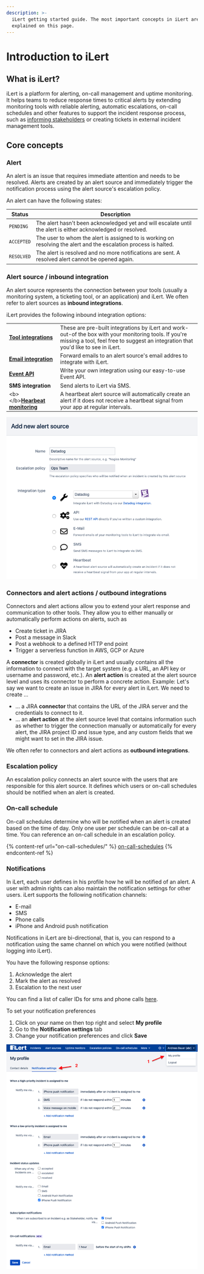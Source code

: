 ```yaml
---
description: >-
  iLert getting started guide. The most important concepts in iLert are
  explained on this page.
---
```


# Introduction to iLert

## What is iLert? <a href="incident" id="incident"></a>

iLert is a platform for alerting, on-call management and uptime monitoring. It helps teams to reduce response times to critical alerts by extending monitoring tools with reliable alerting, automatic escalations, on-call schedules and other features to support the incident response process, such as [informing stakeholders](stakeholder-engagement.md) or creating tickets in external incident management tools.

## Core concepts <a href="incident" id="incident"></a>

### Alert

An alert is an issue that requires immediate attention and needs to be resolved. Alerts are created by an alert source and immediately trigger the notification process using the alert source's escalation policy.

An alert can have the following states:

| Status     | Description                                                                                                       |
| ---------- | ----------------------------------------------------------------------------------------------------------------- |
| `PENDING`  | The alert hasn't been acknowledged yet and will escalate until the alert is either acknowledged or resolved.      |
| `ACCEPTED` | The user to whom the alert is assigned to is working on resolving the alert and the escalation process is halted. |
| `RESOLVED` | The alert is resolved and no more notifications are sent. A resolved alert cannot be opened again.                |

### Alert source / inbound integration

An alert source represents the connection between your tools (usually a monitoring system, a ticketing tool, or an application) and iLert. We often refer to alert sources as **inbound integrations**.

iLert provides the following inbound integration options:

|                                                                              |                                                                                                                                                                                              |
| ---------------------------------------------------------------------------- | -------------------------------------------------------------------------------------------------------------------------------------------------------------------------------------------- |
| [**Tool integrations**](../integrations/jira/)                               | These are pre-built integrations by iLert and work-out-of the box with your monitoring tools. If you're missing a tool, feel free to suggest an integration that you'd like to see in iLert. |
| [**Email integration**](../integrations/email/)                              | Forward emails to an alert source's email addres to integrate with iLert.                                                                                                                    |
| [**Event API**](https://api.ilert.com/api-docs/)                             | Write your own integration using our easy-to-use Event API.                                                                                                                                  |
| **SMS integration**                                                          | Send alerts to iLert via SMS.                                                                                                                                                                |
| \<b>\</b>[**Hearbeat monitoring**](../uptime-monitors/heartbeat-monitoring/) | A heartbeat alert source will automatically create an alert if it does not receive a heartbeat signal from your app at regular intervals.                                                    |

![](<../.gitbook/assets/image (1).png>)

### Connectors and alert actions / outbound integrations

Connectors and alert actions allow you to extend your alert response and communication to other tools. They allow you to either manually or automatically perform actions on alerts, such as

* Create ticket in JIRA
* Post a message in Slack
* Post a webhook to a defined HTTP end point
* Trigger a serverless function in AWS, GCP or Azure

A **connector** is created globally in iLert and usually contains all the information to connect with the target system (e.g. a URL, an API key or username and password, etc.). An **alert action** is created at the alert source level and uses its connector to perform a concrete action. Example: Let's say we want to create an issue in JIRA for every alert in iLert. We need to create ...

* ... a JIRA **connector** that contains the URL of the JIRA server and the credentials to connect to it.
* ... an **alert action** at the alert source level that contains information such as whether to trigger the connection manually or automatically for every alert, the JIRA project ID and issue type, and any custom fields that we might want to set in the JIRA issue.

We often refer to connectors and alert actions as **outbound integrations**.

### Escalation policy

An escalation policy connects an alert source with the users that are responsible for this alert source. It defines which users or on-call schedules should be notified when an alert is created.

### On-call schedule

On-call schedules determine who will be notified when an alert is created based on the time of day. Only one user per schedule can be on-call at a time. You can reference an on-call schedule in an escalation policy.

{% content-ref url="on-call-schedules/" %}
[on-call-schedules](on-call-schedules/)
{% endcontent-ref %}

### Notifications

In iLert, each user defines in his profile how he will be notified of an alert. A user with admin rights can also maintain the notification settings for other users. iLert supports the following notification channels:

* E-mail
* SMS
* Phone calls
* iPhone and Android push notification

Notifications in iLert are bi-directional, that is, you can respond to a notification using the same channel on which you were notified (without logging into iLert).

You have the following response options:

1. Acknowledge the alert
2. Mark the alert as resolved
3. Escalation to the next user

You can find a list of caller IDs for sms and phone calls [here](phone-numbers/#sms-alerts).

To set your notification preferences

1. Click on your name on then top right and select **My profile**
2. Go to the **Notification settings** tab
3. Change your notification preferences and click **Save**

![](<../.gitbook/assets/Screenshot 2020-11-25 at 13.30.30.png>)
